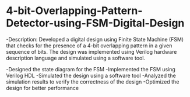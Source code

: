 # 4-bit-Overlapping-Pattern-Detector-using-FSM-Digital-Design
 -Description: 
Developed a digital design using Finite State Machine (FSM) that checks for the presence of a 4-bit overlapping pattern in a given sequence of bits. The design was implemented using Verilog hardware description language and simulated using a software tool.

 -Designed the state diagram for the FSM
 -Implemented the FSM using Verilog HDL
 -Simulated the design using a software tool
 -Analyzed the simulation results to verify the correctness of the design
 -Optimized the design for better performance
